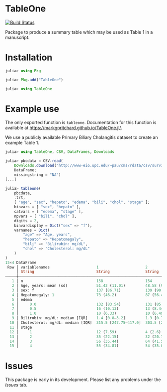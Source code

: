 # TableOne

[![Build Status](https://github.com/markgpritchard/TableOne.jl/actions/workflows/CI.yml/badge.svg?branch=main)](https://github.com/markgpritchard/TableOne.jl/actions/workflows/CI.yml?query=branch%3Amain)

Package to produce a summary table which may be used as Table 1 in a manuscript.

# Installation

```julia
julia> using Pkg

julia> Pkg.add("TableOne")

julia> using TableOne
```

# Example use 

The only exported function is `tableone`. Documentation for this function is available at https://markgpritchard.github.io/TableOne.jl/.

We use a publicly available Primary Biliary Cholangitis dataset to create an example Table 1.
```julia
julia> using TableOne, CSV, DataFrames, Downloads

julia> pbcdata = CSV.read(
    Downloads.download("http://www-eio.upc.edu/~pau/cms/rdata/csv/survival/pbc.csv"),
    DataFrame;
    missingstring = "NA")
[...]

julia> tableone(
    pbcdata,
    :trt,
    [ "age", "sex", "hepato", "edema", "bili", "chol", "stage" ];
    binvars = [ "sex", "hepato" ],
    catvars = [ "edema", "stage" ],
    npvars = [ "bili", "chol" ],
    digits = 2,
    binvardisplay = Dict("sex" => "f"),
    varnames = Dict(
        "age" => "Age, years",
        "hepato" => "Hepatomegaly", 
        "bili" => "Bilirubin: mg/dL", 
        "chol" => "Cholesterol: mg/dL"
    )
)
15×4 DataFrame
 Row │ variablenames                     1                     2                     nmissing 
     │ String                            String                String                String   
─────┼────────────────────────────────────────────────────────────────────────────────────────
   1 │ n                                 158                   154                   106      
   2 │ Age, years: mean (sd)             51.42 (11.01)         48.58 (9.96)          0
   3 │ sex: f                            137 (86.71)           139 (90.26)           0
   4 │ Hepatomegaly: 1                   73 (46.2)             87 (56.49)            0
   5 │ edema                                                                         0
   6 │     0.0                           132 (83.54)           131 (85.06)
   7 │     0.5                           16 (10.13)            13 (8.44)
   8 │     1.0                           10 (6.33)             10 (6.49)
   9 │ Bilirubin: mg/dL: median [IQR]    1.4 [0.8–3.2]         1.3 [0.72–3.6]        0
  10 │ Cholesterol: mg/dL: median [IQR]  315.5 [247.75–417.0]  303.5 [254.25–377.0]  28
  11 │ stage                                                                         0
  12 │     1                             12 (7.59)             4 (2.6)
  13 │     2                             35 (22.15)            32 (20.78)
  14 │     3                             56 (35.44)            64 (41.56)
  15 │     4                             55 (34.81)            54 (35.06)
```

# Issues

This package is early in its development. Please list any problems under the *Issues* tab.

